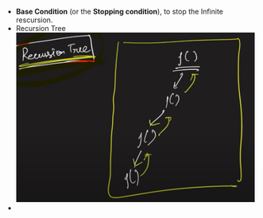 - **Base Condition** (or the **Stopping condition**), to stop the Infinite rescursion.
- Recursion Tree
    ![Recursion Tree](../z_Assets/RecursionTree.png)
- 